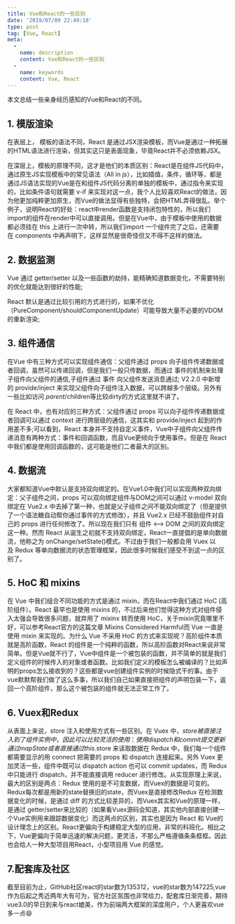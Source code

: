 ```yaml
---
title: Vue和React的一些区别
date: '2019/07/09 22:49:18'
type: post
tag: [Vue, React]
meta:
  -
    name: description
    content: Vue和React的一些区别
  -
    name: keywords
    content: Vue, React
---
```

本文总结一些亲身经历感知的Vue和React的不同。
<!-- more -->

## 1. 模版渲染

在表层上， 模板的语法不同，React 是通过JSX渲染模板，而Vue是通过一种拓展的HTML语法进行渲染，但其实这只是表面现象，毕竟React并不必须依赖JSX。

在深层上，模板的原理不同，这才是他们的本质区别：React是在组件JS代码中，通过原生JS实现模板中的常见语法（All in js），比如插值，条件，循环等，都是通过JS语法实现的Vue是在和组件JS代码分离的单独的模板中，通过指令来实现的，比如条件语句就需要 v-if 来实现对这一点，我个人比较喜欢React的做法，因为他更加纯粹更加原生，而Vue的做法显得有些独特，会把HTML弄得很乱。举个例子，说明React的好处：react中render函数是支持闭包特性的，所以我们import的组件在render中可以直接调用。但是在Vue中，由于模板中使用的数据都必须挂在 this 上进行一次中转，所以我们import 一个组件完了之后，还需要在 components 中再声明下，这样显然是很奇怪但又不得不这样的做法。


## 2. 数据监测
Vue 通过 getter/setter 以及一些函数的劫持，能精确知道数据变化，不需要特别的优化就能达到很好的性能;

React 默认是通过比较引用的方式进行的，如果不优化（PureComponent/shouldComponentUpdate）可能导致大量不必要的VDOM的重新渲染;


## 3. 组件通信

在Vue 中有三种方式可以实现组件通信：父组件通过 props 向子组件传递数据或者回调，虽然可以传递回调，但是我们一般只传数据，而通过 事件的机制来处理子组件向父组件的通信,子组件通过 事件 向父组件发送消息通过; V2.2.0 中新增的 provide/inject 来实现父组件向子组件注入数据，可以跨越多个层级。另外有一些比如访问 $parent/$children等比较dirty的方式这里就不讲了。

在 React 中，也有对应的三种方式：父组件通过 props 可以向子组件传递数据或者回调可以通过 context 进行跨层级的通信，这其实和 provide/inject 起到的作用差不多;可以看到，React 本身并不支持自定义事件，Vue中子组件向父组件传递消息有两种方式：事件和回调函数，而且Vue更倾向于使用事件。但是在 React 中我们都是使用回调函数的，这可能是他们二者最大的区别。


## 4. 数据流

大家都知道Vue中默认是支持双向绑定的。在Vue1.0中我们可以实现两种双向绑定：父子组件之间，props 可以双向绑定组件与DOM之间可以通过 v-model 双向绑定在 Vue2.x 中去掉了第一种，也就是父子组件之间不能双向绑定了（但是提供了一个语法糖自动帮你通过事件的方式修改），并且 Vue2.x 已经不鼓励组件对自己的 props 进行任何修改了。所以现在我们只有 组件 <--> DOM 之间的双向绑定这一种。然而 React 从诞生之初就不支持双向绑定，React一直提倡的是单向数据流，他称之为 onChange/setState()模式。不过由于我们一般都会用 Vuex 以及 Redux 等单向数据流的状态管理框架，因此很多时候我们感受不到这一点的区别了。

## 5. HoC 和 mixins

在 Vue 中我们组合不同功能的方式是通过 mixin，而在React中我们通过 HoC (高阶组件）。React 最早也是使用 mixins 的，不过后来他们觉得这种方式对组件侵入太强会导致很多问题，就弃用了 mixinx 转而使用 HoC，关于mixin究竟哪里不好，可以参考React官方的这篇文章 Mixins Considered Harmful而 Vue 一直是使用 mixin 来实现的。为什么 Vue 不采用 HoC 的方式来实现呢？高阶组件本质就是高阶函数，React 的组件是一个纯粹的函数，所以高阶函数对React来说非常简单。但是Vue就不行了，Vue中组件是一个被包装的函数，并不简单的就是我们定义组件的时候传入的对象或者函数。比如我们定义的模板怎么被编译的？比如声明的props怎么接收到的？这些都是vue创建组件实例的时候隐式干的事。由于vue默默帮我们做了这么多事，所以我们自己如果直接把组件的声明包装一下，返回一个高阶组件，那么这个被包装的组件就无法正常工作了。



## 6. Vuex和Redux

从表面上来说，store 注入和使用方式有一些区别。在 Vuex 中，$store 被直接注入到了组件实例中，因此可以比较灵活的使用：使用 dispatch 和 commit 提交更新通过 mapState 或者直接通过 this.$store 来读取数据在 Redux 中，我们每一个组件都需要显示的用 connect 把需要的 props 和 dispatch 连接起来。另外 Vuex 更加灵活一些，组件中既可以 dispatch action 也可以 commit updates，而 Redux 中只能进行 dispatch，并不能直接调用 reducer 进行修改。从实现原理上来说，最大的区别是两点：Redux 使用的是不可变数据，而Vuex的数据是可变的。Redux每次都是用新的state替换旧的state，而Vuex是直接修改Redux 在检测数据变化的时候，是通过 diff 的方式比较差异的，而Vuex其实和Vue的原理一样，是通过 getter/setter来比较的（如果看Vuex源码会知道，其实他内部直接创建一个Vue实例用来跟踪数据变化）而这两点的区别，其实也是因为 React 和 Vue的设计理念上的区别。React更偏向于构建稳定大型的应用，非常的科班化。相比之下，Vue更偏向于简单迅速的解决问题，更灵活，不那么严格遵循条条框框。因此也会给人一种大型项目用React，小型项目用 Vue 的感觉。


## 7.配套库及社区

截至目前为止，GitHub社区react的star数为135312，vue的star数为147225,vue作为后起之秀近两年大有可为，官方社区氛围也非常给力，配套库日渐完善，期待vue3.0的早日到来与react媲美，作为前端两大框架的深度用户，个人更喜欢vue多一点😄